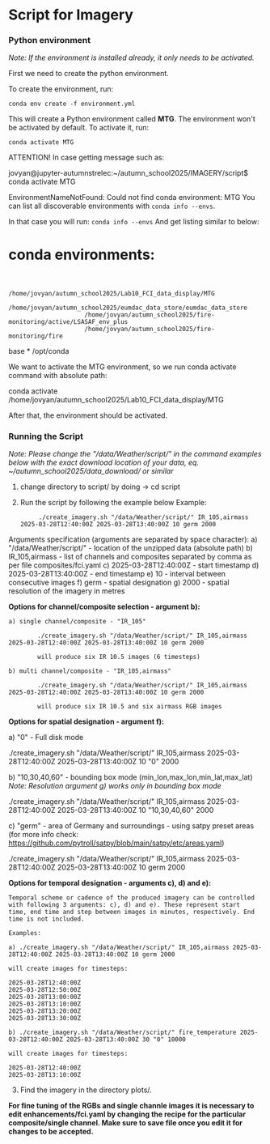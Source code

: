 # Script for Imagery

### Python environment

*Note: If the environment is installed already, it only needs to be activated.*

First we need to create the python environment.

To create the environment, run:

`conda env create -f environment.yml`

This will create a Python environment called **MTG**. The environment won't be activated by default. To activate it, run:

`conda activate MTG`

ATTENTION! In case getting message such as: 

jovyan@jupyter-autumnstrelec:~/autumn_school2025/IMAGERY/script$ conda activate MTG
 
EnvironmentNameNotFound: Could not find conda environment: MTG
You can list all discoverable environments with `conda info --envs`.

In that case you will run: `conda info --envs`
And get listing similar to below:

# conda environments:
#
                         /home/jovyan/autumn_school2025/Lab10_FCI_data_display/MTG
                         /home/jovyan/autumn_school2025/eumdac_data_store/eumdac_data_store
                         /home/jovyan/autumn_school2025/fire-monitoring/active/LSASAF_env_plus
                         /home/jovyan/autumn_school2025/fire-monitoring/fire
base                  *  /opt/conda

We want to activate the MTG environment, so we run conda activate command with absolute path:

conda activate /home/jovyan/autumn_school2025/Lab10_FCI_data_display/MTG

After that, the environment should be activated.

### Running the Script

*Note: Please change the "/data/Weather/script/" in the command examples below with the exact download location of your data, eq. ~/autumn_school2025/data_download/
or similar*

1. change directory to script/ by doing ->  cd script
2. Run the script by following the example below
Example: 
            
            ./create_imagery.sh "/data/Weather/script/" IR_105,airmass 2025-03-28T12:40:00Z 2025-03-28T13:40:00Z 10 germ 2000

Arguments specification (arguments are separated by space character):
   a) "/data/Weather/script/" - location of the unzipped data (absolute path)
   b) IR_105,airmass - list of channels and composites separated by comma as per file composites/fci.yaml 
   c) 2025-03-28T12:40:00Z - start timestamp
   d) 2025-03-28T13:40:00Z - end timestamp
   e) 10 - interval between consecutive images
   f) germ - spatial designation
   g) 2000 - spatial resolution of the imagery in metres

**Options for channel/composite selection - argument b):**

    a) single channel/composite - "IR_105"

            ./create_imagery.sh "/data/Weather/script/" IR_105,airmass 2025-03-28T12:40:00Z 2025-03-28T13:40:00Z 10 germ 2000

            will produce six IR 10.5 images (6 timesteps)
            
    b) multi channel/composite - "IR_105,airmass"

            ./create_imagery.sh "/data/Weather/script/" IR_105,airmass 2025-03-28T12:40:00Z 2025-03-28T13:40:00Z 10 germ 2000

            will produce six IR 10.5 and six airmass RGB images

**Options for spatial designation - argument f):**

   a) "0" - Full disk mode

   ./create_imagery.sh "/data/Weather/script/" IR_105,airmass 2025-03-28T12:40:00Z 2025-03-28T13:40:00Z 10 "0" 2000
   
   b) "10,30,40,60" - bounding box mode (min_lon,max_lon,min_lat,max_lat) *Note: Resolution argument g) works only in bounding box mode*

   ./create_imagery.sh "/data/Weather/script/" IR_105,airmass 2025-03-28T12:40:00Z 2025-03-28T13:40:00Z 10 "10,30,40,60" 2000

   c) "germ" - area of Germany and surroundings - using satpy preset areas (for more info check: https://github.com/pytroll/satpy/blob/main/satpy/etc/areas.yaml)

   ./create_imagery.sh "/data/Weather/script/" IR_105,airmass 2025-03-28T12:40:00Z 2025-03-28T13:40:00Z 10 germ 2000

**Options for temporal designation - arguments c), d) and e):**

    Temporal scheme or cadence of the produced imagery can be controlled with following 3 arguments: c), d) and e). These represent start
    time, end time and step between images in minutes, respectively. End time is not included.

    Examples:

    a) ./create_imagery.sh "/data/Weather/script/" IR_105,airmass 2025-03-28T12:40:00Z 2025-03-28T13:40:00Z 10 germ 2000

    will create images for timesteps:

    2025-03-28T12:40:00Z
    2025-03-28T12:50:00Z
    2025-03-28T13:00:00Z
    2025-03-28T13:10:00Z
    2025-03-28T13:20:00Z
    2025-03-28T13:30:00Z

    b) ./create_imagery.sh "/data/Weather/script/" fire_temperature 2025-03-28T12:40:00Z 2025-03-28T13:40:00Z 30 "0" 10000

    will create images for timesteps:

    2025-03-28T12:40:00Z
    2025-03-28T13:10:00Z
    
3. Find the imagery in the directory plots/.

**For fine tuning of the RGBs and single channle images it is necessary to edit enhancements/fci.yaml by changing the recipe for the particular
composite/single channel. Make sure to save file once you edit it for changes to be accepted.**